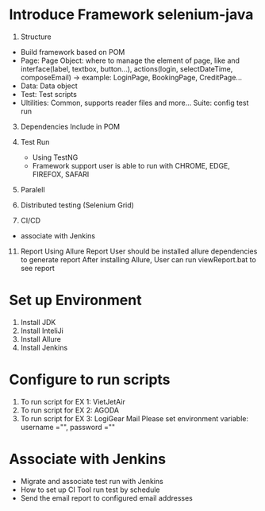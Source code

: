 # Introduce Framework selenium-java
1. Structure
  - Build framework based on POM
  - Page: Page Object: where to manage the element of page, like and interface(label, textbox, button...), actions(login, selectDateTime, composeEmail)
   -> example: LoginPage, BookingPage, CreditPage...
  - Data: Data object 
  - Test: Test scripts
  - Ultilities: Common, supports reader files and more...
   Suite: config test run
3. Dependencies
   Include in POM
5. Test Run
   - Using TestNG
   - Framework support user is able to run with CHROME, EDGE, FIREFOX, SAFARI
   
7. Paralell
9. Distributed testing (Selenium Grid)
10. CI/CD
   - associate with Jenkins 
11. Report
    Using Allure Report
    User should be installed allure dependencies to generate report
    After installing Allure, User can run viewReport.bat to see report

# Set up Environment
1. Install JDK
2. Install InteliJi
3. Install Allure
4. Install Jenkins

# Configure to run scripts
1. To run script for EX 1: VietJetAir
2. To run script for EX 2: AGODA
3. To run script for EX 3: LogiGear Mail
Please set environment variable:
username ="", 
password =""

# Associate with Jenkins
   - Migrate and associate test run with Jenkins
   - How to set up CI Tool run test by schedule
   - Send the email report to configured email addresses
